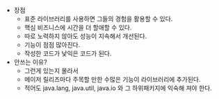 - 장점
  - 표준 라이브러리를 사용하면 그들의 경험을 활용할 수 있다.
  - 핵심 비즈니스에 시간을 더 할애할 수 있다.
  - 따로 노력하지 않아도 성능이 지속해서 개선된다.
  - 기능이 점점 많아진다.
  - 작성한 코드가 낯익은 코드가 된다.
- 안쓰는 이유?
  - 그런게 있는지 몰라서
  - 메이저 릴리즈마다 주목할 만한 수많은 기능이 라이브러리에 추가된다.
  - 적어도 java.lang, java.util, java.io 와 그 하위패키지에 익숙해 져야 한다.
